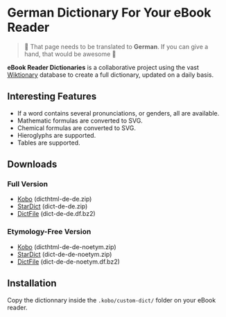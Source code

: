 # German Dictionary For Your eBook Reader

> 🥇 That page needs to be translated to **German**. If you can give a hand, that would be awesome 🥰

**eBook Reader Dictionaries** is a collaborative project using the vast [Wiktionary](https://de.wiktionary.org/) database to create a full dictionary, updated on a daily basis.

## Interesting Features

- If a word contains several pronunciations, or genders, all are available.
- Mathematic formulas are converted to SVG.
- Chemical formulas are converted to SVG.
- Hieroglyphs are supported. <!-- → [](screenshot-Katze.png) -->
- Tables are supported.

## Downloads

### Full Version

- [Kobo](https://github.com/BoboTiG/ebook-reader-dict/releases/download/de/dicthtml-de-de.zip) (dicthtml-de-de.zip)
- [StarDict](https://github.com/BoboTiG/ebook-reader-dict/releases/download/de/dict-de-de.zip) (dict-de-de.zip)
- [DictFile](https://github.com/BoboTiG/ebook-reader-dict/releases/download/de/dict-de-de.df.bz2) (dict-de-de.df.bz2)

### Etymology-Free Version

- [Kobo](https://github.com/BoboTiG/ebook-reader-dict/releases/download/de/dicthtml-de-de-noetym.zip) (dicthtml-de-de-noetym.zip)
- [StarDict](https://github.com/BoboTiG/ebook-reader-dict/releases/download/de/dict-de-de-noetym.zip) (dict-de-de-noetym.zip)
- [DictFile](https://github.com/BoboTiG/ebook-reader-dict/releases/download/de/dict-de-de-noetym.df.bz2) (dict-de-de-noetym.df.bz2)

## Installation

Copy the dictionnary inside the `.kobo/custom-dict/` folder on your eBook reader.
